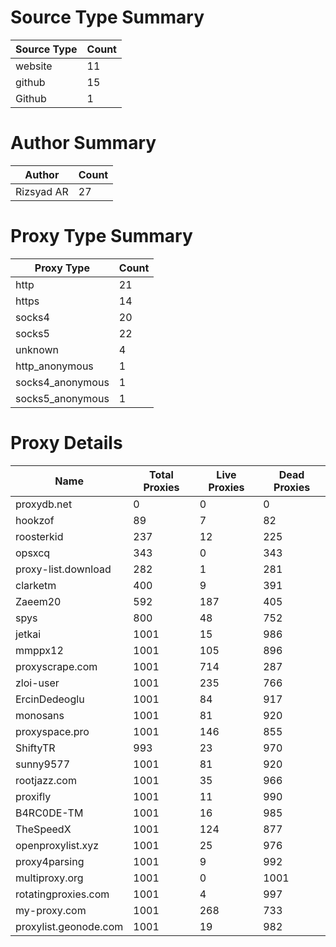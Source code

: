 # Source Type Summary

| Source Type | Count |
|-------------|-------|
| website | 11 |
| github | 15 |
| Github | 1 |


# Author Summary

| Author | Count |
|--------|-------|
| Rizsyad AR | 27 |


# Proxy Type Summary

| Proxy Type | Count |
|------------|-------|
| http | 21 |
| https | 14 |
| socks4 | 20 |
| socks5 | 22 |
| unknown | 4 |
| http_anonymous | 1 |
| socks4_anonymous | 1 |
| socks5_anonymous | 1 |


# Proxy Details

| Name | Total Proxies | Live Proxies | Dead Proxies |
|------|---------------|--------------|---------------|
| proxydb.net | 0 | 0 | 0 |
| hookzof | 89 | 7 | 82 |
| roosterkid | 237 | 12 | 225 |
| opsxcq | 343 | 0 | 343 |
| proxy-list.download | 282 | 1 | 281 |
| clarketm | 400 | 9 | 391 |
| Zaeem20 | 592 | 187 | 405 |
| spys | 800 | 48 | 752 |
| jetkai | 1001 | 15 | 986 |
| mmppx12 | 1001 | 105 | 896 |
| proxyscrape.com | 1001 | 714 | 287 |
| zloi-user | 1001 | 235 | 766 |
| ErcinDedeoglu | 1001 | 84 | 917 |
| monosans | 1001 | 81 | 920 |
| proxyspace.pro | 1001 | 146 | 855 |
| ShiftyTR | 993 | 23 | 970 |
| sunny9577 | 1001 | 81 | 920 |
| rootjazz.com | 1001 | 35 | 966 |
| proxifly | 1001 | 11 | 990 |
| B4RC0DE-TM | 1001 | 16 | 985 |
| TheSpeedX | 1001 | 124 | 877 |
| openproxylist.xyz | 1001 | 25 | 976 |
| proxy4parsing | 1001 | 9 | 992 |
| multiproxy.org | 1001 | 0 | 1001 |
| rotatingproxies.com | 1001 | 4 | 997 |
| my-proxy.com | 1001 | 268 | 733 |
| proxylist.geonode.com | 1001 | 19 | 982 |
